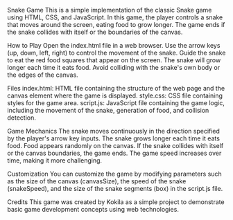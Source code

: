 Snake Game
This is a simple implementation of the classic Snake game using HTML, CSS, and JavaScript. In this game, the player controls a snake that moves around the screen, eating food to grow longer. The game ends if the snake collides with itself or the boundaries of the canvas.

How to Play
Open the index.html file in a web browser.
Use the arrow keys (up, down, left, right) to control the movement of the snake.
Guide the snake to eat the red food squares that appear on the screen.
The snake will grow longer each time it eats food.
Avoid colliding with the snake's own body or the edges of the canvas.

Files
index.html: HTML file containing the structure of the web page and the canvas element where the game is displayed.
style.css: CSS file containing styles for the game area.
script.js: JavaScript file containing the game logic, including the movement of the snake, generation of food, and collision detection.

Game Mechanics
The snake moves continuously in the direction specified by the player's arrow key inputs.
The snake grows longer each time it eats food.
Food appears randomly on the canvas.
If the snake collides with itself or the canvas boundaries, the game ends.
The game speed increases over time, making it more challenging.

Customization
You can customize the game by modifying parameters such as the size of the canvas (canvasSize), the speed of the snake (snakeSpeed), and the size of the snake segments (box) in the script.js file.

Credits
This game was created by Kokila as a simple project to demonstrate basic game development concepts using web technologies.
